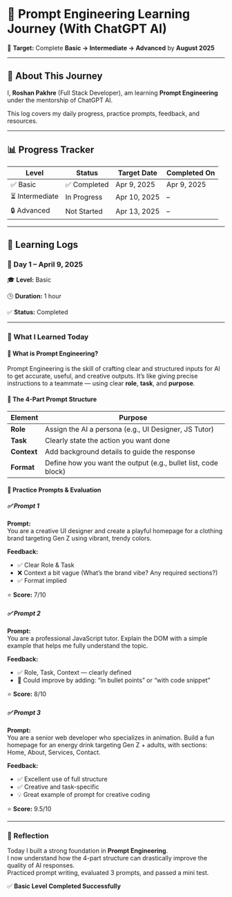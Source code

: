 <h1>🧠 Prompt Engineering Learning Journey (With ChatGPT AI)</h1>

<p>📅 <strong>Target:</strong> Complete <strong>Basic → Intermediate → Advanced</strong> by <strong>August 2025</strong></p>

<hr />

<h2>🚀 About This Journey</h2>
<p>I, <strong>Roshan Pakhre</strong> (Full Stack Developer), am learning <strong>Prompt Engineering</strong> under the mentorship of ChatGPT AI.</p>
<p>This log covers my daily progress, practice prompts, feedback, and resources.</p>

<hr />

<h2>📊 Progress Tracker</h2>

<table>
  <thead>
    <tr>
      <th>Level</th>
      <th>Status</th>
      <th>Target Date</th>
      <th>Completed On</th>
    </tr>
  </thead>
  <tbody>
    <tr>
      <td>✅ Basic</td>
      <td>✅ Completed</td>
      <td>Apr 9, 2025</td>
      <td>Apr 9, 2025</td>
    </tr>
    <tr>
      <td>⏳ Intermediate</td>
      <td>In Progress</td>
      <td>Apr 10, 2025</td>
      <td>–</td>
    </tr>
    <tr>
      <td>🔒 Advanced</td>
      <td>Not Started</td>
      <td>Apr 13, 2025</td>
      <td>–</td>
    </tr>
  </tbody>
</table>

<hr />

<h2>📘 Learning Logs</h2>

<h3>📅 Day 1 – April 9, 2025</h3>
<p>🎓 <strong>Level:</strong> Basic</p>
<p>🕒 <strong>Duration:</strong> 1 hour</p>
<p>✅ <strong>Status:</strong> Completed</p>

<hr />

<h3>🧠 What I Learned Today</h3>

<h4>🔹 What is Prompt Engineering?</h4>
<p>Prompt Engineering is the skill of crafting clear and structured inputs for AI to get accurate, useful, and creative outputs.
It’s like giving precise instructions to a teammate — using clear <strong>role</strong>, <strong>task</strong>, and <strong>purpose</strong>.</p>

<h4>🔹 The 4-Part Prompt Structure</h4>

<table>
  <thead>
    <tr>
      <th>Element</th>
      <th>Purpose</th>
    </tr>
  </thead>
  <tbody>
    <tr>
      <td><strong>Role</strong></td>
      <td>Assign the AI a persona (e.g., UI Designer, JS Tutor)</td>
    </tr>
    <tr>
      <td><strong>Task</strong></td>
      <td>Clearly state the action you want done</td>
    </tr>
    <tr>
      <td><strong>Context</strong></td>
      <td>Add background details to guide the response</td>
    </tr>
    <tr>
      <td><strong>Format</strong></td>
      <td>Define how you want the output (e.g., bullet list, code block)</td>
    </tr>
  </tbody>
</table>

<h4>🧪 Practice Prompts & Evaluation</h4>

<h5>✅ Prompt 1</h5>
<p><strong>Prompt:</strong><br>
You are a creative UI designer and create a playful homepage for a clothing brand targeting Gen Z using vibrant, trendy colors.</p>

<p><strong>Feedback:</strong></p>
<ul>
  <li>✅ Clear Role & Task</li>
  <li>❌ Context a bit vague (What’s the brand vibe? Any required sections?)</li>
  <li>✅ Format implied</li>
</ul>

<p>⭐ <strong>Score:</strong> 7/10</p>

<h5>✅ Prompt 2</h5>
<p><strong>Prompt:</strong><br>
You are a professional JavaScript tutor. Explain the DOM with a simple example that helps me fully understand the topic.</p>

<p><strong>Feedback:</strong></p>
<ul>
  <li>✅ Role, Task, Context — clearly defined</li>
  <li>🔁 Could improve by adding: “in bullet points” or “with code snippet”</li>
</ul>

<p>⭐ <strong>Score:</strong> 8/10</p>

<h5>✅ Prompt 3</h5>
<p><strong>Prompt:</strong><br>
You are a senior web developer who specializes in animation. Build a fun homepage for an energy drink targeting Gen Z + adults, with sections: Home, About, Services, Contact.</p>

<p><strong>Feedback:</strong></p>
<ul>
  <li>✅ Excellent use of full structure</li>
  <li>✅ Creative and task-specific</li>
  <li>💡 Great example of prompt for creative coding</li>
</ul>

<p>⭐ <strong>Score:</strong> 9.5/10</p>

<hr />

<h3>🧠 Reflection</h3>
<p>Today I built a strong foundation in <strong>Prompt Engineering</strong>.<br>
I now understand how the 4-part structure can drastically improve the quality of AI responses.<br>
Practiced prompt writing, evaluated 3 prompts, and passed a mini test.</p>

<p>✅ <strong>Basic Level Completed Successfully</strong></p>
